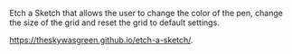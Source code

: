 Etch a Sketch that allows the user to change the color of the pen, change the size of the grid and reset the grid to default settings. 

https://theskywasgreen.github.io/etch-a-sketch/.

